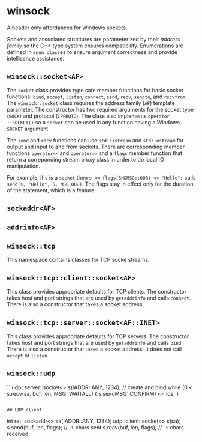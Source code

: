 # winsock

A header only affordances for Windows sockets.

Sockets and associated structures are parameterized by their _address family_
so the C++ type system ensures compatibility. Enumerations are
defined in `enum class`es to ensure argument correctness and provide
intellisence assistance.

## `winsock::socket<AF>`

The `socket` class provides type safe member functions for basic socket functions:
`bind`, `accept`, `listen`, `connect`, `send`, `recv`, `sendto`, and `recvfrom`.
The `winsock::socket` class requires the address family (`AF`) template parameter.
The constructor has two required arguments for the socket type (`SOCK`) and protocol (`IPPROTO`).
The class also implements `operator ::SOCKET()` so a `socket` can be used in any
function having a Windows `SOCKET` argument.

The `send` and `recv` functions can use `std::istream` and `std::ostream` for output
and input to and from sockets. There are corresponding member functions
`operator<<` and `operator>>` and a `flags` member function that return a correponding
stream proxy class in order to do local IO manipulation.

For example, if `s` is a `socket` then `s << flags(SNDMSG::OOB) << "Hello";` calls
`send(s, "Hello", 5, MSG_OOB)`. The flags stay in effect only for the duration of
the statement, which is a feature.

## `sockaddr<AF>`

## `addrinfo<AF>`

## `winsock::tcp`

This namespace contains classes for TCP socke streams.

## `winsock::tcp::client::socket<AF>`

This class provides appropriate defaults for TCP clients. The constructor takes host and port
strings that are used by `getaddrinfo` and calls `connect`. There is also a constructor
that takes a socket address.

## `winsock::tcp::server::socket<AF::INET>`

This class provides appropriate defaults for TCP servers. The constructor takes host and port
strings that are used by `getaddrinfo` and calls `bind`. There is also a constructor
that takes a socket address. It does not call `accept` or `listen`.

## `winsock::udp`

``
udp::server::socket<> s(IADDR::ANY, 1234); // create and bind
while (0 < s.recv(sa, buf, len, MSG::WAITALL) {
	s.sendMSG::CONFIRM) << ios;
}
```

## UDP client
```
int ret;
sockaddr<> sa(IADDR::ANY, 1234);
udp::client::socket<> s(sa);
s.send(buf, len, flags); // -> chars sent
s.recv(buf, len, flags); // -> chars received
```
